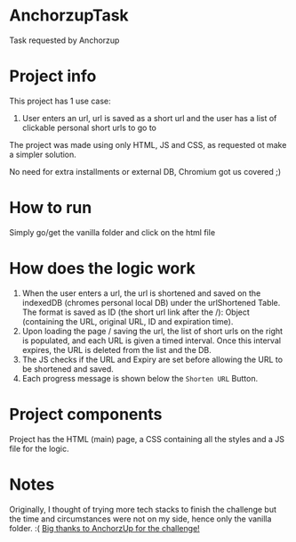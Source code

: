 # AnchorzupTask
Task requested by Anchorzup

# Project info
This project has 1 use case:
1. User enters an url, url is saved as a short url and the user has a list of clickable personal short urls to go to

The project was made using only HTML, JS and CSS, as requested ot make a simpler solution.

No need for extra installments or external DB, Chromium got us covered ;)

# How to run
Simply go/get the vanilla folder and click on the html file

# How does the logic work
1. When the user enters a url, the url is shortened and saved on the indexedDB (chromes personal local DB) under the urlShortened Table.
   The format is saved as ID (the short url link after the /): Object (containing the URL, original URL, ID and expiration time).
2. Upon loading the page / saving the url, the list of short urls on the right is populated, and each URL is given a timed interval. Once this interval expires, the URL is deleted from the list and the DB.
3. The JS checks if the URL and Expiry are set before allowing the URL to be shortened and saved.
4. Each progress message is shown below the `Shorten URL` Button.

# Project components
Project has the HTML (main) page, a CSS containing all the styles and a JS file for the logic.

# Notes
Originally, I thought of trying more tech stacks to finish the challenge but the time and circumstances were not on my side, hence only the vanilla folder. :(
<ins>Big thanks to AnchorzUp for the challenge!</ins>
